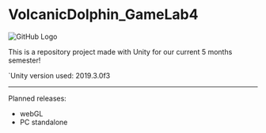 # VolcanicDolphin_GameLab4
![GitHub Logo](https://i.imgur.com/Ihkg2QP.png)

This is a repository project made with Unity for our current 5 months semester!

`Unity version used: 2019.3.0f3

---


Planned releases:
- webGL
- PC standalone
